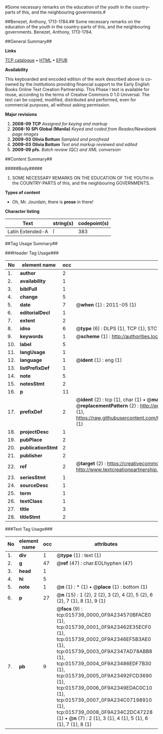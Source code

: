 #Some necessary remarks on the education of the youth in the country-parts of this, and the neighbouring governments.#

##Benezet, Anthony, 1713-1784.##
Some necessary remarks on the education of the youth in the country-parts of this, and the neighbouring governments.
Benezet, Anthony, 1713-1784.

##General Summary##

**Links**

[TCP catalogue](http://www.ota.ox.ac.uk/tcp/)  • 
[HTML](http://tei.it.ox.ac.uk/tcp/Texts-HTML/free/N12/N12459.html)  • 
[EPUB](http://tei.it.ox.ac.uk/tcp/Texts-EPUB/free/N12/N12459.epub)

**Availability**

This keyboarded and encoded edition of the
	       work described above is co-owned by the institutions
	       providing financial support to the Early English Books
	       Online Text Creation Partnership. This Phase I text is
	       available for reuse, according to the terms of Creative
	       Commons 0 1.0 Universal. The text can be copied,
	       modified, distributed and performed, even for
	       commercial purposes, all without asking permission.

**Major revisions**

1. __2008-09__ __TCP__ *Assigned for keying and markup*
1. __2008-10__ __SPi Global (Manila)__ *Keyed and coded from Readex/Newsbank page images*
1. __2009-03__ __Olivia Bottum__ *Sampled and proofread*
1. __2009-03__ __Olivia Bottum__ *Text and markup reviewed and edited*
1. __2009-09__ __pfs.__ *Batch review (QC) and XML conversion*

##Content Summary##

#####Body#####

1. SOME NECESSARY REMARKS ON THE EDUCATION OF THE YOUTH in the COUNTRY-PARTS of this, and the neighbouring GOVERNMENTS.

**Types of content**

  * Oh, Mr. Jourdain, there is **prose** in there!

**Character listing**


|Text|string(s)|codepoint(s)|
|---|---|---|
|Latin Extended-A|ſ|383|

##Tag Usage Summary##

###Header Tag Usage###

|No|element name|occ|attributes|
|---|---|---|---|
|1.|__author__|2||
|2.|__availability__|1||
|3.|__biblFull__|1||
|4.|__change__|5||
|5.|__date__|7| @__when__ (1) : 2011-05 (1)|
|6.|__editorialDecl__|1||
|7.|__extent__|2||
|8.|__idno__|6| @__type__ (6) : DLPS (1), TCP (1), STC (1), NOTIS (1), IMAGE-SET (1), EVANS-CITATION (1)|
|9.|__keywords__|1| @__scheme__ (1) : http://authorities.loc.gov/ (1)|
|10.|__label__|5||
|11.|__langUsage__|1||
|12.|__language__|1| @__ident__ (1) : eng (1)|
|13.|__listPrefixDef__|1||
|14.|__note__|5||
|15.|__notesStmt__|2||
|16.|__p__|11||
|17.|__prefixDef__|2| @__ident__ (2) : tcp (1), char (1)  •  @__matchPattern__ (2) : ([0-9\-]+):([0-9IVX]+) (1), (.+) (1)  •  @__replacementPattern__ (2) : http://eebo.chadwyck.com/downloadtiff?vid=$1&page=$2 (1), https://raw.githubusercontent.com/textcreationpartnership/Texts/master/tcpchars.xml#$1 (1)|
|18.|__projectDesc__|1||
|19.|__pubPlace__|2||
|20.|__publicationStmt__|2||
|21.|__publisher__|2||
|22.|__ref__|2| @__target__ (2) : https://creativecommons.org/publicdomain/zero/1.0/ (1), http://www.textcreationpartnership.org/docs/. (1)|
|23.|__seriesStmt__|1||
|24.|__sourceDesc__|1||
|25.|__term__|1||
|26.|__textClass__|1||
|27.|__title__|3||
|28.|__titleStmt__|2||


###Text Tag Usage###

|No|element name|occ|attributes|
|---|---|---|---|
|1.|__div__|1| @__type__ (1) : text (1)|
|2.|__g__|47| @__ref__ (47) : char:EOLhyphen (47)|
|3.|__head__|1||
|4.|__hi__|5||
|5.|__note__|1| @__n__ (1) : * (1)  •  @__place__ (1) : bottom (1)|
|6.|__p__|27| @__n__ (15) : 1 (2), 2 (2), 3 (2), 4 (2), 5 (2), 6 (2), 7 (1), 8 (1), 9 (1)|
|7.|__pb__|9| @__facs__ (9) : tcp:015739_0000_0F9A234570BFACE0 (1), tcp:015739_0001_0F9A23462E35ECF0 (1), tcp:015739_0002_0F9A2346EF5B3AE0 (1), tcp:015739_0003_0F9A2347AD78ABB8 (1), tcp:015739_0004_0F9A23486EDF7B30 (1), tcp:015739_0005_0F9A23492FCD3690 (1), tcp:015739_0006_0F9A2349EDAC0C10 (1), tcp:015739_0007_0F9A234C07198910 (1), tcp:015739_0008_0F9A234C2DC47228 (1)  •  @__n__ (7) : 2 (1), 3 (1), 4 (1), 5 (1), 6 (1), 7 (1), 8 (1)|
